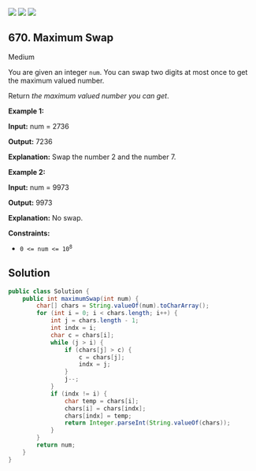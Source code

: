 [![](https://img.shields.io/github/stars/javadev/LeetCode-in-Java?label=Stars&style=flat-square)](https://github.com/javadev/LeetCode-in-Java)
[![](https://img.shields.io/github/forks/javadev/LeetCode-in-Java?label=Fork%20me%20on%20GitHub%20&style=flat-square)](https://github.com/javadev/LeetCode-in-Java/fork)
[![](https://img.shields.io/badge/-LeetCode%20in%20Kotlin-blue?style=flat-square)](https://github.com/javadev/LeetCode-in-Kotlin)

## 670\. Maximum Swap

Medium

You are given an integer `num`. You can swap two digits at most once to get the maximum valued number.

Return _the maximum valued number you can get_.

**Example 1:**

**Input:** num = 2736

**Output:** 7236

**Explanation:** Swap the number 2 and the number 7.

**Example 2:**

**Input:** num = 9973

**Output:** 9973

**Explanation:** No swap.

**Constraints:**

*   <code>0 <= num <= 10<sup>8</sup></code>

## Solution

```java
public class Solution {
    public int maximumSwap(int num) {
        char[] chars = String.valueOf(num).toCharArray();
        for (int i = 0; i < chars.length; i++) {
            int j = chars.length - 1;
            int indx = i;
            char c = chars[i];
            while (j > i) {
                if (chars[j] > c) {
                    c = chars[j];
                    indx = j;
                }
                j--;
            }
            if (indx != i) {
                char temp = chars[i];
                chars[i] = chars[indx];
                chars[indx] = temp;
                return Integer.parseInt(String.valueOf(chars));
            }
        }
        return num;
    }
}
```